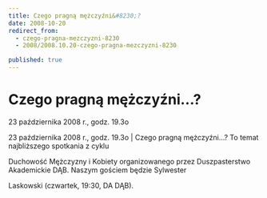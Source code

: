```yaml
---
title: Czego pragną mężczyźni&#8230;?
date: 2008-10-20
redirect_from: 
  - czego-pragna-mezczyzni-8230
  - 2008/2008.10.20-czego-pragna-mezczyzni-8230

published: true
---
```




# Czego pragną mężczyźni&#8230;?

<time>23 października 2008 r., godz. 19.3o</time>

23 października 2008 r., godz. 19.3o | Czego pragną mężczyźni&#8230;? To temat najbliższego spotkania z cyklu

Duchowość Mężczyzny i Kobiety organizowanego przez Duszpasterstwo Akademickie DĄB. Naszym gościem będzie Sylwester

Laskowski (czwartek, 19:30, DA DĄB).


<!--CONTENT FROM OLD SERVER (jos before 2013): 23 października 2008 r., godz. 19.3o | Czego pragną mężczyźni&#8230;? To temat najbliższego spotkania z cyklu

Duchowość Mężczyzny i Kobiety organizowanego przez Duszpasterstwo Akademickie DĄB. Naszym gościem będzie Sylwester

Laskowski (czwartek, 19:30, DA DĄB).


-->

<!--{{json:{"created_date":"2008-10-20 13:21:18","publish_down":"0000-00-00 00:00:00","id":"666"}}}-->